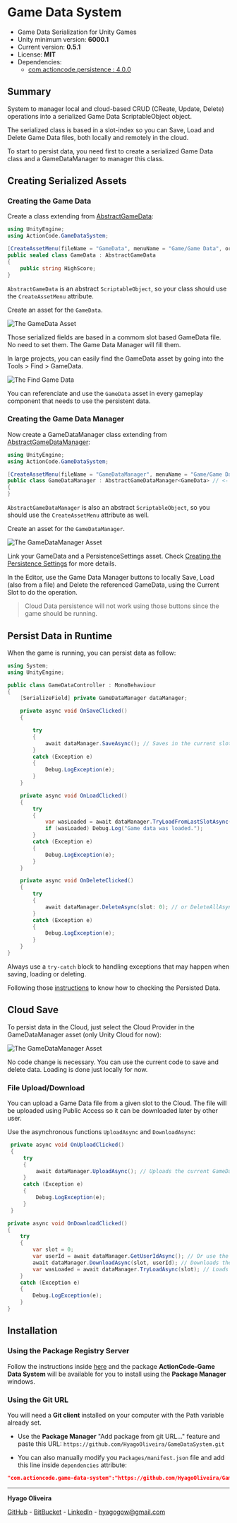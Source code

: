 # Game Data System

* Game Data Serialization for Unity Games
* Unity minimum version: **6000.1**
* Current version: **0.5.1**
* License: **MIT**
* Dependencies:
	- [com.actioncode.persistence : 4.0.0](https://github.com/HyagoOliveira/Persistence/tree/4.0.0/)

## Summary

System to manager local and cloud-based CRUD (CReate, Update, Delete) operations into a serialized Game Data ScriptableObject object.

The serialized class is based in a slot-index so you can Save, Load and Delete Game Data files, both locally and remotely in the cloud.

To start to persist data, you need first to create a serialized Game Data class and a GameDataManager to manager this class.

## Creating Serialized Assets

### Creating the Game Data

Create a class extending from [AbstractGameData](/Runtime/AbstractGameData.cs):

```csharp
using UnityEngine;
using ActionCode.GameDataSystem;

[CreateAssetMenu(fileName = "GameData", menuName = "Game/Game Data", order = 110)]
public sealed class GameData : AbstractGameData
{
    public string HighScore;
}
```

`AbstractGameData` is an abstract `ScriptableObject`, so your class should use the `CreateAssetMenu` attribute.

Create an asset for the `GameData`.

![The GameData Asset](/Docs~/GameData.png "The GameData Asset")

Those serialized fields are based in a commom slot based GameData file. No need to set them. The Game Data Manager will fill them.

In large projects, you can easily find the GameData asset by going into the Tools > Find > GameData.

![The Find Game Data](/Docs~/FindGameData.png "Find Game Data")

You can referenciate and use the `GameData` asset in every gameplay component that needs to use the persistent data.

### Creating the Game Data Manager

Now create a GameDataManager class extending from [AbstractGameDataManager<T>](/Runtime/AbstractGameDataManager.cs):

```csharp
using UnityEngine;
using ActionCode.GameDataSystem;

[CreateAssetMenu(fileName = "GameDataManager", menuName = "Game/Game Data Manager", order = 110)]
public class GameDataManager : AbstractGameDataManager<GameData> // <- Put here your AbstractGameData implementation
{
}
```

`AbstractGameDataManager` is also an abstract `ScriptableObject`, so you should use the `CreateAssetMenu` attribute as well.

Create an asset for the `GameDataManager`.

![The GameDataManager Asset](/Docs~/GameDataManager.png "The GameDataManager Asset")

Link your GameData and a PersistenceSettings asset. Check [Creating the Persistence Settings](https://github.com/HyagoOliveira/Persistence?tab=readme-ov-file#creating-the-persistence-settings) for more details.

In the Editor, use the Game Data Manager buttons to locally Save, Load (also from a file) and Delete the referenced GameData, using the Current Slot to do the operation.

> Cloud Data persistence will not work using those buttons since the game should be running.

## Persist Data in Runtime

When the game is running, you can persist data as follow:

```csharp
using System;
using UnityEngine;

public class GameDataController : MonoBehaviour
{
	[SerializeField] private GameDataManager dataManager;

	private async void OnSaveClicked()
	{

	    try
	    {
	        await dataManager.SaveAsync(); // Saves in the current slot
	    }
	    catch (Exception e)
	    {
	        Debug.LogException(e);
	    }
	}

	private async void OnLoadClicked()
	{
	    try
	    {
	        var wasLoaded = await dataManager.TryLoadFromLastSlotAsync(); // or TryLoadAsync(slotIndex)
	        if (wasLoaded) Debug.Log("Game data was loaded.");
	    }
	    catch (Exception e)
	    {
	        Debug.LogException(e);
	    }
	}

	private async void OnDeleteClicked()
	{
	    try
	    {
	        await dataManager.DeleteAsync(slot: 0); // or DeleteAllAsync
	    }
	    catch (Exception e)
	    {
	        Debug.LogException(e);
	    }
	}
}
```

Always use a `try-catch` block to handling exceptions that may happen when saving, loading or deleting.

Following those [instructions](https://github.com/HyagoOliveira/Persistence?tab=readme-ov-file#checking-the-persisted-data) to know how to checking the Persisted Data.

## Cloud Save

To persist data in the Cloud, just select the Cloud Provider in the GameDataManager asset (only Unity Cloud for now):

![The GameDataManager Asset](/Docs~/CloudProvider.png "The CloudProvider")

No code change is necessary. You can use the current code to save and delete data. Loading is done just locally for now.

### File Upload/Download

You can upload a Game Data file from a given slot to the Cloud. The file will be uploaded using Public Access so it can be downloaded later by other user.

Use the asynchronous functions `UploadAsync` and `DownloadAsync`:

```csharp
 private async void OnUploadClicked()
 {
     try
     {
         await dataManager.UploadAsync(); // Uploads the current GameData into the Cloud, using your Cloud User Id
     }
     catch (Exception e)
     {
         Debug.LogException(e);
     }
 }

private async void OnDownloadClicked()
{
    try
    {
		var slot = 0;
		var userId = await dataManager.GetUserIdAsync(); // Or use the Cloud Id from other User
        await dataManager.DownloadAsync(slot, userId); // Downloads the CloudData and places it into the slot 0
        var wasLoaded = await dataManager.TryLoadAsync(slot); // Loads from the slot 0
    }
    catch (Exception e)
    {
        Debug.LogException(e);
    }
}
```

## Installation

### Using the Package Registry Server

Follow the instructions inside [here](https://cutt.ly/ukvj1c8) and the package **ActionCode-Game Data System** 
will be available for you to install using the **Package Manager** windows.

### Using the Git URL

You will need a **Git client** installed on your computer with the Path variable already set. 

- Use the **Package Manager** "Add package from git URL..." feature and paste this URL: `https://github.com/HyagoOliveira/GameDataSystem.git`

- You can also manually modify you `Packages/manifest.json` file and add this line inside `dependencies` attribute: 

```json
"com.actioncode.game-data-system":"https://github.com/HyagoOliveira/GameDataSystem.git"
```

---

**Hyago Oliveira**

[GitHub](https://github.com/HyagoOliveira) -
[BitBucket](https://bitbucket.org/HyagoGow/) -
[LinkedIn](https://www.linkedin.com/in/hyago-oliveira/) -
<hyagogow@gmail.com>
